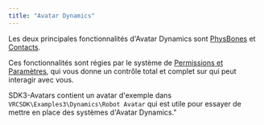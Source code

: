 ```yaml
---
title: "Avatar Dynamics"
---
```


Les deux principales fonctionnalités d'Avatar Dynamics sont [PhysBones](/avatars/avatar-dynamics/physbones) et [Contacts](/avatars/avatar-dynamics/contacts).

Ces fonctionnalités sont régies par le système de [Permissions et Paramètres](https://docs.vrchat.com/docs/permissions-and-settings), qui vous donne un contrôle total et complet sur qui peut interagir avec vous.

SDK3-Avatars contient un avatar d'exemple dans `VRCSDK\Examples3\Dynamics\Robot Avatar` qui est utile pour essayer de mettre en place des systèmes d'Avatar Dynamics."